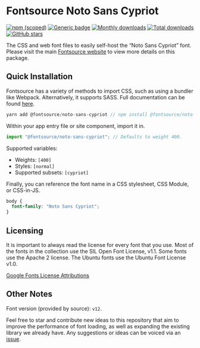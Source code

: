 # Fontsource Noto Sans Cypriot

[![npm (scoped)](https://img.shields.io/npm/v/@fontsource/noto-sans-cypriot?color=brightgreen)](https://www.npmjs.com/package/@fontsource/noto-sans-cypriot) [![Generic badge](https://img.shields.io/badge/fontsource-passing-brightgreen)](https://github.com/fontsource/fontsource) [![Monthly downloads](https://badgen.net/npm/dm/@fontsource/noto-sans-cypriot)](https://github.com/fontsource/fontsource) [![Total downloads](https://badgen.net/npm/dt/@fontsource/noto-sans-cypriot)](https://github.com/fontsource/fontsource) [![GitHub stars](https://img.shields.io/github/stars/fontsource/fontsource.svg?style=social&label=Star)](https://github.com/fontsource/fontsource/stargazers)

The CSS and web font files to easily self-host the “Noto Sans Cypriot” font. Please visit the main [Fontsource website](https://fontsource.org/fonts/noto-sans-cypriot) to view more details on this package.

## Quick Installation

Fontsource has a variety of methods to import CSS, such as using a bundler like Webpack. Alternatively, it supports SASS. Full documentation can be found [here](https://fontsource.org/docs/introduction).

```javascript
yarn add @fontsource/noto-sans-cypriot // npm install @fontsource/noto-sans-cypriot
```

Within your app entry file or site component, import it in.

```javascript
import "@fontsource/noto-sans-cypriot"; // Defaults to weight 400.
```

Supported variables:

- Weights: `[400]`
- Styles: `[normal]`
- Supported subsets: `[cypriot]`

Finally, you can reference the font name in a CSS stylesheet, CSS Module, or CSS-in-JS.

```css
body {
  font-family: "Noto Sans Cypriot";
}
```

## Licensing

It is important to always read the license for every font that you use.
Most of the fonts in the collection use the SIL Open Font License, v1.1. Some fonts use the Apache 2 license. The Ubuntu fonts use the Ubuntu Font License v1.0.

[Google Fonts License Attributions](https://fonts.google.com/attribution)

## Other Notes

Font version (provided by source): `v12`.

Feel free to star and contribute new ideas to this repository that aim to improve the performance of font loading, as well as expanding the existing library we already have. Any suggestions or ideas can be voiced via an [issue](https://github.com/fontsource/fontsource/issues).
